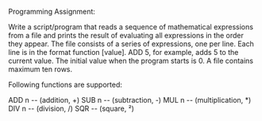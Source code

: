 Programming Assignment:

Write a script/program that reads a sequence of mathematical expressions from a file and prints the result of evaluating all expressions in the order they appear.
The file consists of a series of expressions, one per line.
Each line is in the format function [value]. ADD 5, for example, adds 5 to the current value. The initial value when the program starts is 0. A file contains maximum ten rows.

Following functions are supported:

ADD n -- (addition, +)
SUB n -- (subtraction, -)
MUL n -- (multiplication, *)
DIV n -- (division, /)
SQR -- (square, ²)
